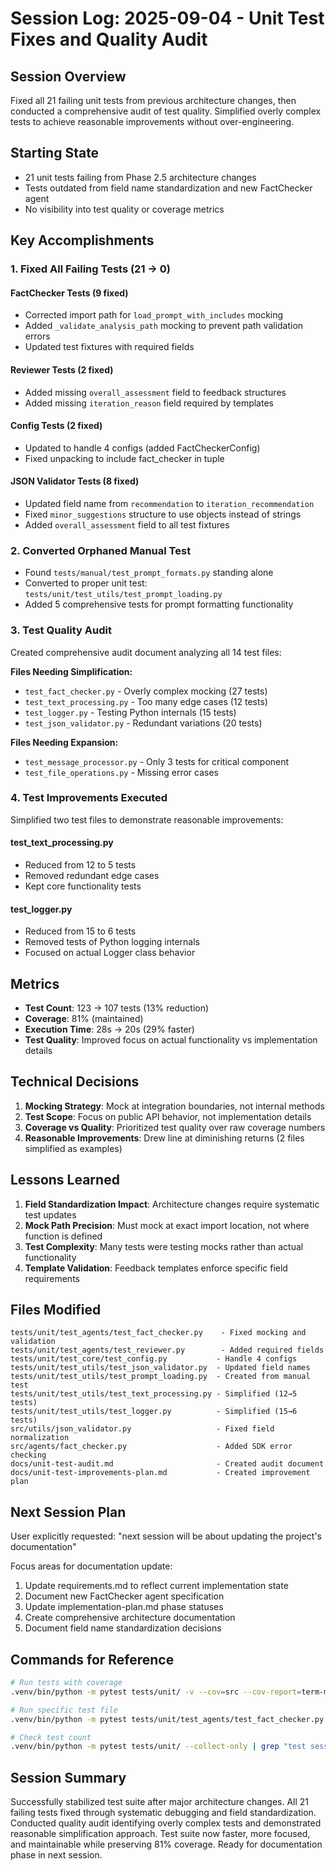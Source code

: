 # Session Log: 2025-09-04 - Unit Test Fixes and Quality Audit

## Session Overview

Fixed all 21 failing unit tests from previous architecture changes, then conducted a comprehensive audit of test quality. Simplified overly complex tests to achieve reasonable improvements without over-engineering.

## Starting State

- 21 unit tests failing from Phase 2.5 architecture changes
- Tests outdated from field name standardization and new FactChecker agent
- No visibility into test quality or coverage metrics

## Key Accomplishments

### 1. Fixed All Failing Tests (21 → 0)

#### FactChecker Tests (9 fixed)

- Corrected import path for `load_prompt_with_includes` mocking
- Added `_validate_analysis_path` mocking to prevent path validation errors
- Updated test fixtures with required fields

#### Reviewer Tests (2 fixed)

- Added missing `overall_assessment` field to feedback structures
- Added missing `iteration_reason` field required by templates

#### Config Tests (2 fixed)

- Updated to handle 4 configs (added FactCheckerConfig)
- Fixed unpacking to include fact_checker in tuple

#### JSON Validator Tests (8 fixed)

- Updated field name from `recommendation` to `iteration_recommendation`
- Fixed `minor_suggestions` structure to use objects instead of strings
- Added `overall_assessment` field to all test fixtures

### 2. Converted Orphaned Manual Test

- Found `tests/manual/test_prompt_formats.py` standing alone
- Converted to proper unit test: `tests/unit/test_utils/test_prompt_loading.py`
- Added 5 comprehensive tests for prompt formatting functionality

### 3. Test Quality Audit

Created comprehensive audit document analyzing all 14 test files:

**Files Needing Simplification:**

- `test_fact_checker.py` - Overly complex mocking (27 tests)
- `test_text_processing.py` - Too many edge cases (12 tests)
- `test_logger.py` - Testing Python internals (15 tests)
- `test_json_validator.py` - Redundant variations (20 tests)

**Files Needing Expansion:**

- `test_message_processor.py` - Only 3 tests for critical component
- `test_file_operations.py` - Missing error cases

### 4. Test Improvements Executed

Simplified two test files to demonstrate reasonable improvements:

#### test_text_processing.py

- Reduced from 12 to 5 tests
- Removed redundant edge cases
- Kept core functionality tests

#### test_logger.py

- Reduced from 15 to 6 tests
- Removed tests of Python logging internals
- Focused on actual Logger class behavior

## Metrics

- **Test Count**: 123 → 107 tests (13% reduction)
- **Coverage**: 81% (maintained)
- **Execution Time**: 28s → 20s (29% faster)
- **Test Quality**: Improved focus on actual functionality vs implementation details

## Technical Decisions

1. **Mocking Strategy**: Mock at integration boundaries, not internal methods
2. **Test Scope**: Focus on public API behavior, not implementation details
3. **Coverage vs Quality**: Prioritized test quality over raw coverage numbers
4. **Reasonable Improvements**: Drew line at diminishing returns (2 files simplified as examples)

## Lessons Learned

1. **Field Standardization Impact**: Architecture changes require systematic test updates
2. **Mock Path Precision**: Must mock at exact import location, not where function is defined
3. **Test Complexity**: Many tests were testing mocks rather than actual functionality
4. **Template Validation**: Feedback templates enforce specific field requirements

## Files Modified

```text
tests/unit/test_agents/test_fact_checker.py    - Fixed mocking and validation
tests/unit/test_agents/test_reviewer.py        - Added required fields
tests/unit/test_core/test_config.py           - Handle 4 configs
tests/unit/test_utils/test_json_validator.py  - Updated field names
tests/unit/test_utils/test_prompt_loading.py  - Created from manual test
tests/unit/test_utils/test_text_processing.py - Simplified (12→5 tests)
tests/unit/test_utils/test_logger.py          - Simplified (15→6 tests)
src/utils/json_validator.py                   - Fixed field normalization
src/agents/fact_checker.py                    - Added SDK error checking
docs/unit-test-audit.md                       - Created audit document
docs/unit-test-improvements-plan.md           - Created improvement plan
```

## Next Session Plan

User explicitly requested: "next session will be about updating the project's documentation"

Focus areas for documentation update:

1. Update requirements.md to reflect current implementation state
2. Document new FactChecker agent specification
3. Update implementation-plan.md phase statuses
4. Create comprehensive architecture documentation
5. Document field name standardization decisions

## Commands for Reference

```bash
# Run tests with coverage
.venv/bin/python -m pytest tests/unit/ -v --cov=src --cov-report=term-missing

# Run specific test file
.venv/bin/python -m pytest tests/unit/test_agents/test_fact_checker.py -v

# Check test count
.venv/bin/python -m pytest tests/unit/ --collect-only | grep "test session starts"
```

## Session Summary

Successfully stabilized test suite after major architecture changes. All 21 failing tests fixed through systematic debugging and field standardization. Conducted quality audit identifying overly complex tests and demonstrated reasonable simplification approach. Test suite now faster, more focused, and maintainable while preserving 81% coverage. Ready for documentation phase in next session.
